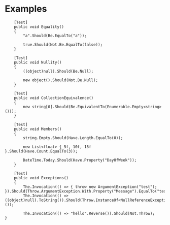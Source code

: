 Examples
========


        [Test]
        public void Equality()
        {
            "a".Should(Be.EqualTo("a"));

            true.Should(Not.Be.EqualTo(false));
        }

        [Test]
        public void Nullity()
        {
            ((object)null).Should(Be.Null);

            new object().Should(Not.Be.Null);
        }

        [Test]
        public void CollectionEquivalence()
        {
            new string[0].Should(Be.EquivalentTo(Enumerable.Empty<string>()));
        }

        [Test]
        public void Members()
        {
            string.Empty.Should(Have.Length.EqualTo(0));

            new List<float> { 5f, 10f, 15f }.Should(Have.Count.EqualTo(3));

            DateTime.Today.Should(Have.Property("DayOfWeek"));
        }

        [Test]
        public void Exceptions()
        {
            The.Invocation(() => { throw new ArgumentException("test"); }).Should(Throw.ArgumentException.With.Property("Message").EqualTo("test"));
            The.Invocation(() => ((object)null).ToString()).Should(Throw.InstanceOf<NullReferenceException>());

            The.Invocation(() => "hello".Reverse()).Should(Not.Throw);
	}